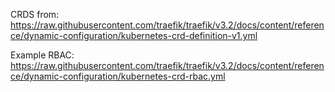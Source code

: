 
CRDS from:
https://raw.githubusercontent.com/traefik/traefik/v3.2/docs/content/reference/dynamic-configuration/kubernetes-crd-definition-v1.yml

Example RBAC:
https://raw.githubusercontent.com/traefik/traefik/v3.2/docs/content/reference/dynamic-configuration/kubernetes-crd-rbac.yml
